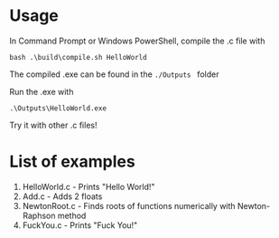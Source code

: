 # Usage
In Command Prompt or Windows PowerShell, compile the .c file with

```shell
bash .\build\compile.sh HelloWorld
```

The compiled .exe can be found in the `./Outputs ` folder

Run the .exe with

```shell
.\Outputs\HelloWorld.exe
```

Try it with other .c files!


# List of examples
1) HelloWorld.c - Prints "Hello World!"
2) Add.c - Adds 2 floats
3) NewtonRoot.c - Finds roots of functions numerically with Newton-Raphson method
4) FuckYou.c - Prints "Fuck You!"